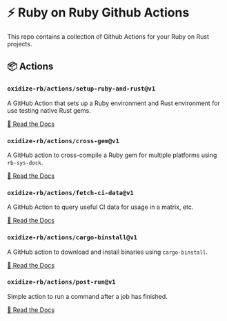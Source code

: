 # ⚡️ Ruby on Ruby Github Actions

This repo contains a collection of Github Actions for your Ruby on Rust projects.

## 📦 Actions

### `oxidize-rb/actions/setup-ruby-and-rust@v1`

A GitHub Action that sets up a Ruby environment and Rust environment for use
testing native Rust gems.

[📝 Read the Docs](./setup-ruby-and-rust/readme.md)

### `oxidize-rb/actions/cross-gem@v1`

A GitHub action to cross-compile a Ruby gem for multiple platforms using
`rb-sys-dock`.

[📝 Read the Docs](./cross-gem/readme.md)

### `oxidize-rb/actions/fetch-ci-data@v1`

A GitHub Action to query useful CI data for usage in a matrix, etc.

[📝 Read the Docs](./fetch-ci-data/readme.md)

### `oxidize-rb/actions/cargo-binstall@v1`

A GitHub action to download and install binaries using `cargo-binstall`.

[📝 Read the Docs](./cargo-binstall/readme.md)

### `oxidize-rb/actions/post-run@v1`

Simple action to run a command after a job has finished.

[📝 Read the Docs](./post-run/readme.md)
